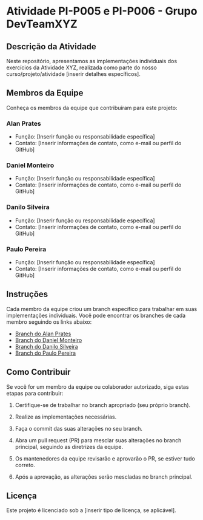 # Atividade PI-P005 e PI-P006 - Grupo DevTeamXYZ

## Descrição da Atividade
Neste repositório, apresentamos as implementações individuais dos exercícios da Atividade XYZ, realizada como parte do nosso curso/projeto/atividade [inserir detalhes específicos].

## Membros da Equipe
Conheça os membros da equipe que contribuíram para este projeto:

### Alan Prates
- Função: [Inserir função ou responsabilidade específica]
- Contato: [Inserir informações de contato, como e-mail ou perfil do GitHub]

### Daniel Monteiro
- Função: [Inserir função ou responsabilidade específica]
- Contato: [Inserir informações de contato, como e-mail ou perfil do GitHub]

### Danilo Silveira
- Função: [Inserir função ou responsabilidade específica]
- Contato: [Inserir informações de contato, como e-mail ou perfil do GitHub]

### Paulo Pereira
- Função: [Inserir função ou responsabilidade específica]
- Contato: [Inserir informações de contato, como e-mail ou perfil do GitHub]

## Instruções
Cada membro da equipe criou um branch específico para trabalhar em suas implementações individuais. Você pode encontrar os branches de cada membro seguindo os links abaixo:

- [Branch do Alan Prates](AlanPrates)
- [Branch do Daniel Monteiro](link_para_o_branch_do_Daniel)
- [Branch do Danilo Silveira](link_para_o_branch_do_Danilo)
- [Branch do Paulo Pereira](link_para_o_branch_do_Paulo)

## Como Contribuir
Se você for um membro da equipe ou colaborador autorizado, siga estas etapas para contribuir:

1. Certifique-se de trabalhar no branch apropriado (seu próprio branch).

2. Realize as implementações necessárias.

3. Faça o commit das suas alterações no seu branch.

4. Abra um pull request (PR) para mesclar suas alterações no branch principal, seguindo as diretrizes da equipe.

5. Os mantenedores da equipe revisarão e aprovarão o PR, se estiver tudo correto.

6. Após a aprovação, as alterações serão mescladas no branch principal.

## Licença
Este projeto é licenciado sob a [inserir tipo de licença, se aplicável].



